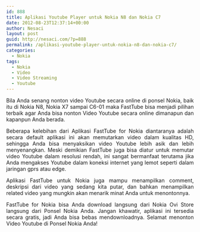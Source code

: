 ```yaml
---
id: 888
title: Aplikasi Youtube Player untuk Nokia N8 dan Nokia C7
date: 2012-08-23T12:37:14+00:00
author: Nesaci
layout: post
guid: http://nesaci.com/?p=888
permalink: /aplikasi-youtube-player-untuk-nokia-n8-dan-nokia-c7/
categories:
  - Nokia
tags:
  - Nokia
  - Video
  - Video Streaming
  - Youtube
---
```

<p style="text-align: justify;">
  Bila Anda senang nonton video Youtube secara online di ponsel Nokia, baik itu di Nokia N8, Nokia X7 sampai C6-01 maka FastTube bisa menjadi pilihan terbaik agar Anda bisa nonton Video Youtube secara online dimanapun dan kapanpun Anda berada.
</p>

<p style="text-align: justify;">
  Beberapa kelebihan dari Aplikasi FastTube for Nokia diantaranya adalah secara default aplikasi ini akan memutarkan video dalam kualitas HD, sehingga Anda bisa menyaksikan video Youtube lebih asik dan lebih menyenangkan. Meski demikian FastTube juga bisa diatur untuk memutar video Youtube dalam resolusi rendah, ini sangat bermanfaat terutama jika Anda mengakses Youtube dalam koneksi internet yang lemot seperti dalam jaringan gprs atau edge.
</p>

<p style="text-align: justify;">
  Aplikasi FastTube untuk Nokia juga mampu menampilkan comment, deskripsi dari video yang sedang kita putar, dan bahkan menampilkan related video yang mungkin akan menarik minat Anda untuk menontonnya.
</p>

<p style="text-align: justify;">
  FastTube for Nokia bisa Anda download langsung dari Nokia Ovi Store langsung dari Ponsel Nokia Anda. Jangan khawatir, aplikasi ini tersedia secara gratis, jadi Anda bisa bebas mendownloadnya. Selamat menonton Video Youtube di Ponsel Nokia Anda!
</p>